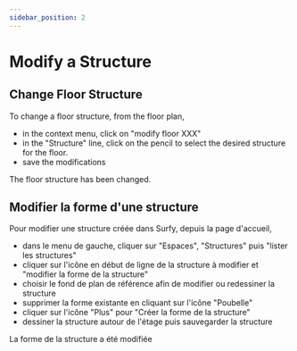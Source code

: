 ```yaml
---
sidebar_position: 2
---
```

# Modify a Structure

## Change Floor Structure

To change a floor structure, from the floor plan,

-   in the context menu, click on "modify floor XXX"
-   in the "Structure" line, click on the pencil to select the desired structure for the floor.
-   save the modifications

The floor structure has been changed.

## Modifier la forme d'une structure

Pour modifier une structure créée dans Surfy, depuis la page d'accueil,

-   dans le menu de gauche, cliquer sur "Espaces", "Structures" puis "lister les structures"
-   cliquer sur l'icône en début de ligne de la structure à modifier et "modifier la forme de la structure"
-   choisir le fond de plan de référence afin de modifier ou redessiner la structure
-   supprimer la forme existante en cliquant sur l'icône "Poubelle"
-   cliquer sur l'icône "Plus" pour "Créer la forme de la structure"
-   dessiner la structure autour de l'étage puis sauvegarder la structure

La forme de la structure a été modifiée

